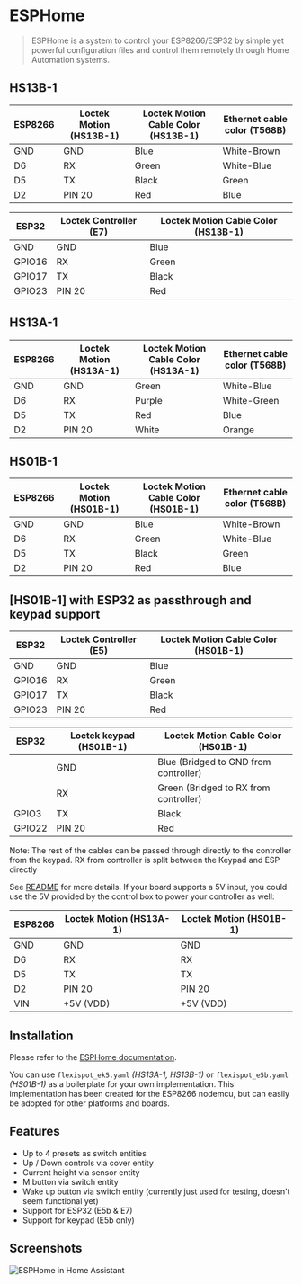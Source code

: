 # ESPHome

>ESPHome is a system to control your ESP8266/ESP32 by simple yet powerful configuration files and control them remotely through Home Automation systems.

## HS13B-1

| ESP8266 | Loctek Motion (HS13B-1) | Loctek Motion Cable Color (HS13B-1)|Ethernet cable color (T568B)|
| ------- | ----------------------- | ---------------------------------- |------------------------|
| GND     | GND                     | Blue                               | White-Brown |
| D6      | RX                      | Green                              | White-Blue |
| D5      | TX                      | Black                              | Green |
| D2      | PIN 20                  | Red                                | Blue |

| ESP32   | Loctek Controller (E7)      | Loctek Motion Cable Color (HS13B-1)|
| ------- | -----------------------     | ---------------------------------- |
| GND     | GND                         | Blue                               |
| GPIO16  | RX                          | Green                              |
| GPIO17  | TX                          | Black                              |
| GPIO23  | PIN 20                      | Red                                |

## HS13A-1

| ESP8266 | Loctek Motion (HS13A-1) | Loctek Motion Cable Color (HS13A-1)|Ethernet cable color (T568B)|
| ------- | ----------------------- | ---------------------------------- |------------------------|
| GND     | GND                     | Green                              | White-Blue |
| D6      | RX                      | Purple                             | White-Green|
| D5      | TX                      | Red                                | Blue |
| D2      | PIN 20                  | White                              | Orange|

## HS01B-1

| ESP8266 | Loctek Motion (HS01B-1) | Loctek Motion Cable Color (HS01B-1)| Ethernet cable color (T568B)|
| ------- | ----------------------- | ---------------------------------- |-----------------|
| GND     | GND                     | Blue                               | White-Brown |
| D6      | RX                      | Green                              | White-Blue |
| D5      | TX                      | Black                              | Green |
| D2      | PIN 20                  | Red                                | Blue |

## [HS01B-1] with ESP32 as passthrough and keypad support

| ESP32   | Loctek Controller (E5)      | Loctek Motion Cable Color (HS01B-1)|
| ------- | -----------------------     | ---------------------------------- |
| GND     | GND                         | Blue                               |
| GPIO16  | RX                          | Green                              |
| GPIO17  | TX                          | Black                              |
| GPIO23  | PIN 20                      | Red                                |

| ESP32   | Loctek keypad (HS01B-1) |Loctek Motion Cable Color (HS01B-1)    |
| ------- | ----------------------- | ----------------------------------    |
|         | GND                     | Blue  (Bridged to GND from controller)|
|         | RX                      | Green (Bridged to RX from controller) |
| GPIO3   | TX                      | Black                                 |
| GPIO22  | PIN 20                  | Red                                   |

Note: The rest of the cables can be passed through directly to the controller from the keypad. RX from controller is split between the Keypad and ESP directly

See [README](../../README.md#control-panels) for more details. If your board supports a 5V input, you could use the 5V provided by the control box to power your controller as well:

| ESP8266 | Loctek Motion (HS13A-1) | Loctek Motion (HS01B-1) |
| ------- | ----------------------- | ----------------------- |
| GND     | GND                     | GND                     |
| D6      | RX                      | RX                      |
| D5      | TX                      | TX                      |
| D2      | PIN 20                  | PIN 20                  |
| VIN     | +5V (VDD)               | +5V (VDD)               |

## Installation

Please refer to the [ESPHome documentation](https://esphome.io/guides/getting_started_command_line.html).

You can use `flexispot_ek5.yaml` *(HS13A-1, HS13B-1)* or `flexispot_e5b.yaml` *(HS01B-1)* as a boilerplate for your own implementation. This implementation has been created for the ESP8266 nodemcu, but can easily be adopted for other platforms and boards.

## Features

- Up to 4 presets as switch entities
- Up / Down controls via cover entity
- Current height via sensor entity
- M button via switch entity
- Wake up button via switch entity (currently just used for testing, doesn't seem functional yet)
- Support for ESP32 (E5b & E7)
- Support for keypad (E5b only)

## Screenshots
![ESPHome in Home Assistant](../../images/esphome.png)
